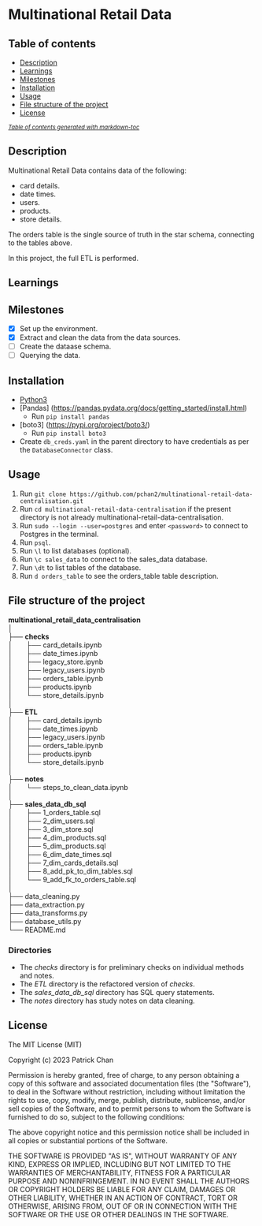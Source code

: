 # Multinational Retail Data

## Table of contents

* [Description](#description)
* [Learnings](#learnings)
* [Milestones](#milestones)
* [Installation](#installation)
* [Usage](#usage)
* [File structure of the project](#file-structure-of-the-project)
* [License](#license)

<small><i><a href='http://ecotrust-canada.github.io/markdown-toc/'>Table of contents generated with markdown-toc</a></i></small>

## Description

Multinational Retail Data contains data of the following:
- card details.
- date times.
- users.
- products.
- store details.

The orders table is the single source of truth in the star schema, connecting to the tables above.

In this project, the full ETL is performed.

## Learnings


## Milestones
- [x] Set up the environment.
- [x] Extract and clean the data from the data sources.
- [ ] Create the dataase schema.
- [ ] Querying the data.

## Installation

- [Python3](https://www.python.org/downloads/)
- [Pandas] (https://pandas.pydata.org/docs/getting_started/install.html)
    - Run `pip install pandas`
- [boto3] (https://pypi.org/project/boto3/)
    - Run `pip install boto3`
- Create `db_creds.yaml` in the parent directory to have credentials as per the `DatabaseConnector`
  class.

## Usage

1. Run `git clone https://github.com/pchan2/multinational-retail-data-centralisation.git`
1. Run `cd multinational-retail-data-centralisation` if the present directory is not already 
   multinational-retail-data-centralisation.
1. Run `sudo --login --user=postgres` and enter `<password>` to connect to Postgres in the terminal.
1. Run `psql`.
1. Run `\l` to list databases (optional).
1. Run `\c sales_data` to connect to the sales_data database.
1. Run `\dt` to list tables of the database.
1. Run `d orders_table` to see the orders_table table description.

## File structure of the project

**multinational_retail_data_centralisation**  
│  
├── **checks**  
│&emsp;&emsp;├── card_details.ipynb  
│&emsp;&emsp;├── date_times.ipynb  
│&emsp;&emsp;├── legacy_store.ipynb  
│&emsp;&emsp;├── legacy_users.ipynb  
│&emsp;&emsp;├── orders_table.ipynb  
│&emsp;&emsp;├── products.ipynb  
│&emsp;&emsp;└── store_details.ipynb  
│  
├── **ETL**  
│&emsp;&emsp;├── card_details.ipynb  
│&emsp;&emsp;├── date_times.ipynb  
│&emsp;&emsp;├── legacy_users.ipynb  
│&emsp;&emsp;├── orders_table.ipynb  
│&emsp;&emsp;├── products.ipynb  
│&emsp;&emsp;└── store_details.ipynb  
│  
├── **notes**  
│&emsp;&emsp;└── steps_to_clean_data.ipynb  
│  
├── **sales_data_db_sql**  
│&emsp;&emsp;├── 1_orders_table.sql  
│&emsp;&emsp;├── 2_dim_users.sql  
│&emsp;&emsp;├── 3_dim_store.sql  
│&emsp;&emsp;├── 4_dim_products.sql  
│&emsp;&emsp;├── 5_dim_products.sql  
│&emsp;&emsp;├── 6_dim_date_times.sql  
│&emsp;&emsp;├── 7_dim_cards_details.sql  
│&emsp;&emsp;├── 8_add_pk_to_dim_tables.sql  
│&emsp;&emsp;└── 9_add_fk_to_orders_table.sql  
│  
├── data_cleaning.py  
├── data_extraction.py  
├── data_transforms.py  
├── database_utils.py  
└── README.md  

### Directories
- The *checks* directory is for preliminary checks on individual methods and notes.
- The *ETL* directory is the refactored version of *checks*.
- The *sales_data_db_sql* directory has SQL query statements. 
- The *notes* directory has study notes on data cleaning.

## License

The MIT License (MIT)

Copyright (c) 2023 Patrick Chan

Permission is hereby granted, free of charge, to any person obtaining a copy of this software and associated documentation files (the "Software"), to deal in the Software without restriction, including without limitation the rights to use, copy, modify, merge, publish, distribute, sublicense, and/or sell copies of the Software, and to permit persons to whom the Software is furnished to do so, subject to the following conditions:

The above copyright notice and this permission notice shall be included in all copies or substantial portions of the Software.

THE SOFTWARE IS PROVIDED "AS IS", WITHOUT WARRANTY OF ANY KIND, EXPRESS OR IMPLIED, INCLUDING BUT NOT LIMITED TO THE WARRANTIES OF MERCHANTABILITY, FITNESS FOR A PARTICULAR PURPOSE AND NONINFRINGEMENT. IN NO EVENT SHALL THE AUTHORS OR COPYRIGHT HOLDERS BE LIABLE FOR ANY CLAIM, DAMAGES OR OTHER LIABILITY, WHETHER IN AN ACTION OF CONTRACT, TORT OR OTHERWISE, ARISING FROM, OUT OF OR IN CONNECTION WITH THE SOFTWARE OR THE USE OR OTHER DEALINGS IN THE SOFTWARE.
